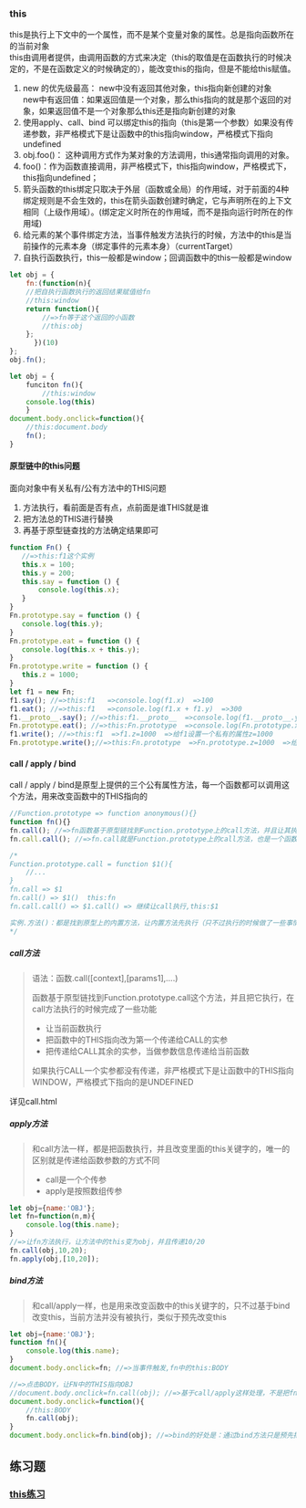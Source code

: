 ### this
this是执行上下文中的一个属性，而不是某个变量对象的属性。总是指向函数所在的当前对象  
this由调用者提供，由调用函数的方式来决定（this的取值是在函数执行的时候决定的，不是在函数定义的时候确定的），能改变this的指向，但是不能给this赋值。    
1. new 的优先级最高：
new中没有返回其他对象，this指向新创建的对象  
new中有返回值：如果返回值是一个对象，那么this指向的就是那个返回的对象，如果返回值不是一个对象那么this还是指向新创建的对象  
2. 使用apply、call、bind 可以绑定this的指向（this是第一个参数）如果没有传递参数，非严格模式下是让函数中的this指向window，严格模式下指向undefined  
3. obj.foo()： 这种调用方式作为某对象的方法调用，this通常指向调用的对象。  
4. foo()：作为函数直接调用，非严格模式下，this指向window，严格模式下，this指向undefined；  
5. 箭头函数的this绑定只取决于外层（函数或全局）的作用域，对于前面的4种绑定规则是不会生效的，this在箭头函数创建时确定，它与声明所在的上下文相同（上级作用域）。(绑定定义时所在的作用域，而不是指向运行时所在的作用域)  
6. 给元素的某个事件绑定方法，当事件触发方法执行的时候，方法中的this是当前操作的元素本身（绑定事件的元素本身）（currentTarget）  
7. 自执行函数执行，this一般都是window；回调函数中的this一般都是window  
```javascript
let obj = {
    fn:(function(n){
    //把自执行函数执行的返回结果赋值给fn
    //this:window
    return function(){
        //=>fn等于这个返回的小函数
        //this:obj
    };
      })(10)
};
obj.fn();
```
```javascript
let obj = {
    funciton fn(){
        //this:window
    console.log(this)
    }
document.body.onclick=function(){
    //this:document.body
    fn();
}
```

#### 原型链中的this问题
 面向对象中有关私有/公有方法中的THIS问题  
 1. 方法执行，看前面是否有点，点前面是谁THIS就是谁
 2. 把方法总的THIS进行替换 
 3. 再基于原型链查找的方法确定结果即可
 ```javascript
function Fn() {
	//=>this:f1这个实例
	this.x = 100;
	this.y = 200;
	this.say = function () {
		console.log(this.x);
	}
}
Fn.prototype.say = function () {
	console.log(this.y);
}
Fn.prototype.eat = function () {
	console.log(this.x + this.y);
}
Fn.prototype.write = function () {
	this.z = 1000;
}
let f1 = new Fn;
f1.say(); //=>this:f1   =>console.log(f1.x)  =>100
f1.eat(); //=>this:f1   =>console.log(f1.x + f1.y)  =>300
f1.__proto__.say(); //=>this:f1.__proto__  =>console.log(f1.__proto__.y)  =>undefined
Fn.prototype.eat(); //=>this:Fn.prototype  =>console.log(Fn.prototype.x + Fn.prototype.y)  =>NaN
f1.write(); //=>this:f1  =>f1.z=1000  =>给f1设置一个私有的属性z=1000
Fn.prototype.write();//=>this:Fn.prototype  =>Fn.prototype.z=1000  =>给原型上设置一个属性z=1000（属性是实例的公有属性）
```

#### call / apply / bind 
call / apply / bind是原型上提供的三个公有属性方法，每一个函数都可以调用这个方法，用来改变函数中的THIS指向的
```javascript
//Function.prototype => function anonymous(){}
function fn(){}
fn.call(); //=>fn函数基于原型链找到Function.prototype上的call方法，并且让其执行（执行的是call方法：方法中的this是fn）
fn.call.call(); //=>fn.call就是Function.prototype上的call方法，也是一个函数，只要是函数就能用原型上的方法，所以可以继续调用call来执行

/*
Function.prototype.call = function $1(){
    //...
}
fn.call => $1
fn.call() => $1()  this:fn
fn.call.call() => $1.call() => 继续让call执行,this:$1

实例.方法()：都是找到原型上的内置方法，让内置方法先执行（只不过执行的时候做了一些事情会对实例产生改变，而这也是这些内置方法的作用），内置方法中的THIS一般都是当前操作的实例
*/
```

##### call方法
> 语法：函数.call([context],[params1],....)
>
> 函数基于原型链找到Function.prototype.call这个方法，并且把它执行，在call方法执行的时候完成了一些功能
>
> - 让当前函数执行
> - 把函数中的THIS指向改为第一个传递给CALL的实参
> - 把传递给CALL其余的实参，当做参数信息传递给当前函数
>
> 如果执行CALL一个实参都没有传递，非严格模式下是让函数中的THIS指向WINDOW，严格模式下指向的是UNDEFINED   

详见call.html

##### apply方法
> 和call方法一样，都是把函数执行，并且改变里面的this关键字的，唯一的区别就是传递给函数参数的方式不同
>
> - call是一个个传参
> - apply是按照数组传参

```javascript
let obj={name:'OBJ'};
let fn=function(n,m){
    console.log(this.name);
}
//=>让fn方法执行，让方法中的this变为obj，并且传递10/20
fn.call(obj,10,20);
fn.apply(obj,[10,20]);
```

##### bind方法
> 和call/apply一样，也是用来改变函数中的this关键字的，只不过基于bind改变this，当前方法并没有被执行，类似于预先改变this

```javascript
let obj={name:'OBJ'};
function fn(){
    console.log(this.name);
}
document.body.onclick=fn; //=>当事件触发,fn中的this:BODY

//=>点击BODY，让FN中的THIS指向OBJ
//document.body.onclick=fn.call(obj); //=>基于call/apply这样处理，不是把fn绑定给事件，而是把fn执行后的结果绑定给事件
document.body.onclick=function(){
    //this:BODY
    fn.call(obj);
}
document.body.onclick=fn.bind(obj); //=>bind的好处是：通过bind方法只是预先把fn中的this修改为obj，此时fn并没有执行呢，当点击事件触发才会执行fn（call/apply都是改变this的同时立即把方法执行） =>在IE6~8中不支持bind方法  预先做啥事情的思想被称为“柯理化函数”
```

## 练习题 
### [this练习](https://github.com/lancertea/javascript-/blob/master/training/4_function/this.md)